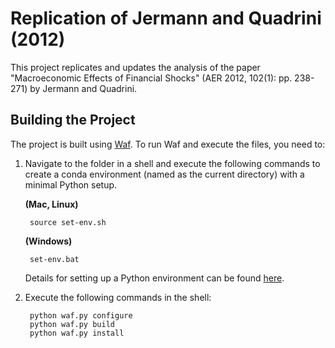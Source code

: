 Replication of Jermann and Quadrini (2012)
==========================================

This project replicates and updates the analysis of the paper "Macroeconomic Effects of Financial Shocks" (AER 2012, 102(1): pp. 238-271) by Jermann and Quadrini.

Building the Project
--------------------

The project is built using [Waf](https://code.google.com/p/waf/). To run Waf and execute the files, you need to:

1. Navigate to the folder in a shell and execute the following commands to create a conda environment (named as the current directory) with a minimal Python setup.

   **(Mac, Linux)**

        source set-env.sh

   **(Windows)**

        set-env.bat

     Details for setting up a Python environment can be found [here](http://hmgaudecker.github.io/econ-python-environment/).

2. Execute the following commands in the shell:

        python waf.py configure
        python waf.py build
        python waf.py install



